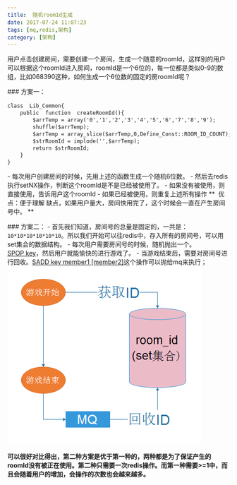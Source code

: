 ```yaml
---
title:  随机roomId生成
date: 2017-07-24 11:07:23
tags: [mq,redis,架构]
category: [架构]
---
```


用户点击创建房间，需要创建一个房间，生成一个随意的roomId，这样别的用户可以根据这个roomId进入房间，roomId是一个6位的，每一位都是类似0-9的数组，比如068390这种，如何生成一个6位数的固定的房roomId呢？
<!--more-->
### 方案一：
```
class  Lib_Common{
    public  function  createRoomId(){
        $arrTemp = array('0','1','2','3','4','5','6','7','8','9');
        shuffle($arrTemp);
        $arrTemp = array_slice($arrTemp,0,Define_Const::ROOM_ID_COUNT);
        $strRoomId = implode('',$arrTemp);
        return $strRoomId;
    }
}
```
- 每次用户创建房间的时候，先用上述的函数生成一个随机6位数。
- 然后去redis执行setNX操作，判断这个roomId是不是已经被使用了。
- 如果没有被使用，则直接使用，告诉用户这个roomId
- 如果已经被使用，则重复上述所有操作
** 
优点：便于理解
缺点，如果用户量大，房间快用完了，这个时候会一直在产生房间号中。
**

### 方案二：
- 首先我们知道，房间号的总量是固定的，一共是：`10*10*10*10*10*10`。所以我们开始可以往redis中，存入所有的房间号，可以用set集合的数据结构。
- 每次用户需要房间号的时候，随机抛出一个。[SPOP key](http://www.redis.net.cn/order/3603.html)，然后用户就能愉快的进行游戏了。
- 当游戏结束后，需要对房间号进行回收。[SADD key member1 [member2]](http://www.redis.net.cn/order/3594.html)这个操作可以抛给mq来执行；
![](/public/image/jiagou/QQ截图20170724110344.png)

**可以很好对比得出，第二种方案是优于第一种的，两种都是为了保证产生的roomId没有被正在使用。第二种只需要一次redis操作。而第一种需要>=1中，而且会随着用户的增加，会操作的次数也会越来越多。**